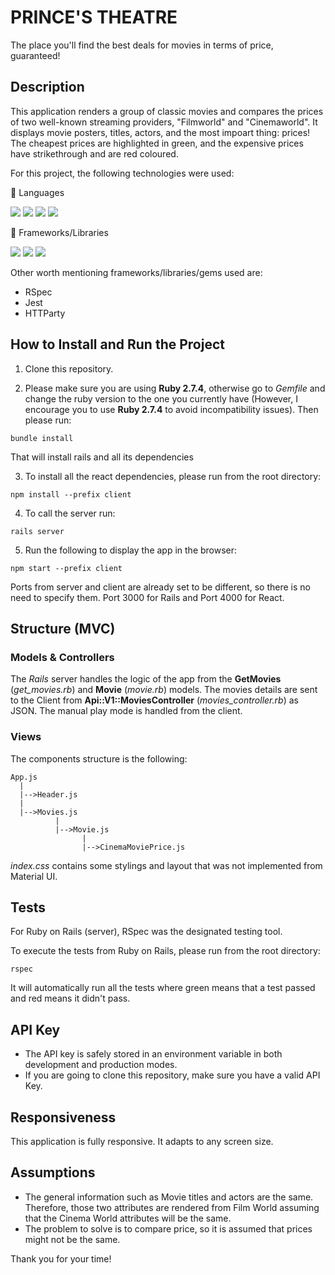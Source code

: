# PRINCE'S THEATRE

The place you'll find the best deals for movies in terms of price, guaranteed!

## Description

This application renders a group of classic movies and compares the prices of two well-known streaming providers, "Filmworld" and "Cinemaworld".
It displays movie posters, titles, actors, and the most impoart thing: prices!
The cheapest prices are highlighted in green, and the expensive prices have strikethrough and are red coloured.

For this project, the following technologies were used:

🧰 Languages

![](https://img.shields.io/badge/HTML5-E34F26?style=for-the-badge&logo=html5&logoColor=white)
![](https://img.shields.io/badge/CSS3-1572B6?style=for-the-badge&logo=css3&logoColor=white)
![](https://img.shields.io/badge/JavaScript-F7DF1E?style=for-the-badge&logo=javascript&logoColor=black)
![](https://img.shields.io/badge/ruby-%23CC342D.svg?style=for-the-badge&logo=ruby&logoColor=white)

🧰 Frameworks/Libraries

![](https://img.shields.io/badge/react-%2320232a.svg?style=for-the-badge&logo=react&logoColor=%2361DAFB)
![](https://img.shields.io/badge/rails-%23CC0000.svg?style=for-the-badge&logo=ruby-on-rails&logoColor=white)
![](https://img.shields.io/badge/materialui-%230081CB.svg?style=for-the-badge&logo=material-ui&logoColor=white)

Other worth mentioning frameworks/libraries/gems used are:
- RSpec
- Jest
- HTTParty

## How to Install and Run the Project

1. Clone this repository.

2. Please make sure you are using **Ruby 2.7.4**, otherwise go to *Gemfile* and change the ruby version to the one you currently have (However, I encourage you to use **Ruby 2.7.4** to avoid incompatibility issues). Then please run:

```
bundle install
```
That will install rails and all its dependencies

3. To install all the react dependencies, please run from the root directory:
```
npm install --prefix client
```

4. To call the server run:

```
rails server
```

5. Run the following to display the app in the browser:
```
npm start --prefix client
```

Ports from server and client are already set to be different, so there is no need to specify them. Port 3000 for Rails and Port 4000 for React.

## Structure (MVC)

### Models & Controllers
The *Rails* server handles the logic of the app from the **GetMovies** (*get_movies.rb*) and **Movie** (*movie.rb*) models. The movies details are sent to the Client from  **Api::V1::MoviesController** (*movies_controller.rb*) as JSON. The manual play mode is handled from the client.

### Views
The components structure is the following:

```
App.js
  |
  |-->Header.js
  |
  |-->Movies.js
          |
          |-->Movie.js
                |
                |-->CinemaMoviePrice.js
```

*index.css* contains some stylings and layout that was not implemented from Material UI.

## Tests

For Ruby on Rails (server), RSpec was the designated testing tool.

To execute the tests from Ruby on Rails, please run from the root directory:

```
rspec
```
It will automatically run all the tests where green means that a test passed and red means it didn't pass.

## API Key
- The API key is safely stored in an environment variable in both development and production modes. 
- If you are going to clone this repository, make sure you have a valid API Key.

## Responsiveness
This application is fully responsive. It adapts to any screen size.

## Assumptions
- The general information such as Movie titles and actors are the same. Therefore, those two attributes are rendered from Film World assuming that the Cinema World attributes will be the same.
- The problem to solve is to compare price, so it is assumed that prices might not be the same.

<!-- ## Improvement Opportunities -->


Thank you for your time!
